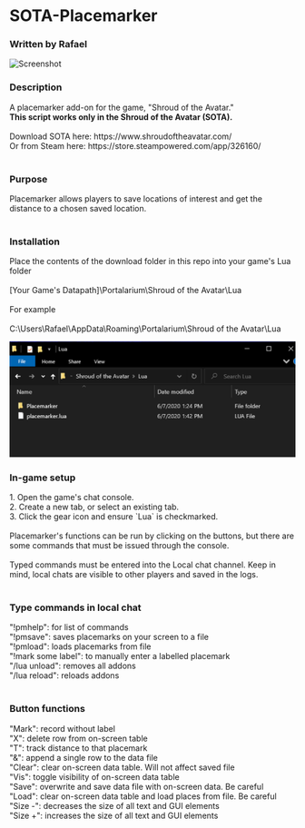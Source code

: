 # SOTA-Placemarker
### Written by Rafael

![Screenshot](placemarker_screenshot.png)
<h3>Description</h3>
A placemarker add-on for the game, "Shroud of the Avatar."
<br />
<b>This script works only in the Shroud of the Avatar (SOTA).</b>
<br />
<br />
Download SOTA here: https://www.shroudoftheavatar.com/ <br />
Or from Steam here: https://store.steampowered.com/app/326160/ <br />
<br />
<h3>Purpose</h3>
Placemarker allows players to save locations of interest and get the distance to a chosen saved location.
<br />
<br />
<h3>Installation</h3>
Place the contents of the download folder in this repo into your game's Lua folder<br />
<br />
[Your Game's Datapath]\Portalarium\Shroud of the Avatar\Lua
<br />
<br />
For example<br />
<br />
C:\Users\Rafael\AppData\Roaming\Portalarium\Shroud of the Avatar\Lua
<br />

![folderexample](lua_folder.PNG)
<h3> In-game setup </h3>
1. Open the game's chat console.<br />
2. Create a new tab, or select an existing tab.<br />
3. Click the gear icon and ensure `Lua` is checkmarked.<br />
<br />
Placemarker's functions can be run by clicking on the buttons, but there are some commands that must be issued through the console.<br />
<br />
Typed commands must be entered into the Local chat channel. Keep in mind, local chats are visible to other players and saved in the logs.<br />
<br />
<h3>Type commands in local chat</h3>
"!pmhelp": for list of commands<br />
"!pmsave": saves placemarks on your screen to a file<br />
"!pmload": loads placemarks from file<br />
"!mark some label": to manually enter a labelled placemark<br />
"/lua unload": removes all addons<br />
"/lua reload": reloads addons<br />
<br />
<h3>Button functions</h3>
"Mark": record without label<br />
"X": delete row from on-screen table<br />
"T": track distance to that placemark<br />
"&": append a single row to the data file<br />
"Clear": clear on-screen data table. Will not affect saved file<br />
"Vis": toggle visibility of on-screen data table<br />
"Save": overwrite and save data file with on-screen data. Be careful<br />
"Load": clear on-screen data table and load places from file. Be careful<br />
"Size -": decreases the size of all text and GUI elements<br />
"Size +": increases the size of all text and GUI elements<br />
